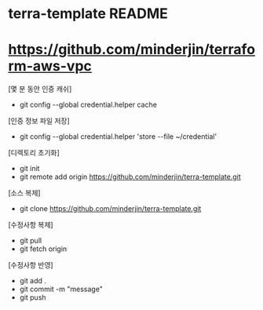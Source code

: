 # terra-template README
#
# https://github.com/minderjin/terraform-aws-vpc


[몇 분 동안 인증 캐쉬]
 - git config --global credential.helper cache

[인증 정보 파일 저장]
 - git config --global credential.helper 'store --file ~/credential'

[디렉토리 초기화]
- git init
- git remote add origin https://github.com/minderjin/terra-template.git

[소스 복제]
- git clone https://github.com/minderjin/terra-template.git

[수정사항 복제]
- git pull
- git fetch origin

[수정사항 반영]
- git add .
- git commit -m "message"
- git push
